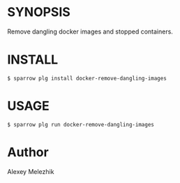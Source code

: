 # SYNOPSIS

Remove dangling docker images and stopped containers.

# INSTALL

    $ sparrow plg install docker-remove-dangling-images

# USAGE

    $ sparrow plg run docker-remove-dangling-images

# Author

Alexey Melezhik

